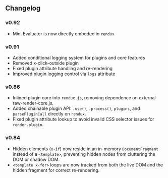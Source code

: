 ## Changelog

### v0.92
- Mini Evaluator is now directly embeded in `rendux`

### v0.91
- Added conditional logging system for plugins and core features
- Removed x-click-outside plugin
- Fixed plugin attribute handling and re-rendering
- Improved plugin logging control via `logs` attribute

### v0.86
- Inlined plugin core into `rendux.js`, removing dependence on external raw-render-core.js.
- Added chainable plugin API: `.use()`, `.process()`, `plugins`, and `parsePluginCall` directly on `rendux`.
- Fixed plugin attribute lookup to avoid invalid CSS selector issues for `render.plugin`.

### v0.84
- Hidden elements (`x-if`) now reside in an in-memory `DocumentFragment` instead of a `<template>`, preventing hidden nodes from cluttering the DOM or shadow DOM.
- `<template x-for>` loops are now tracked from both the live DOM and the hidden fragment for correct re-rendering.